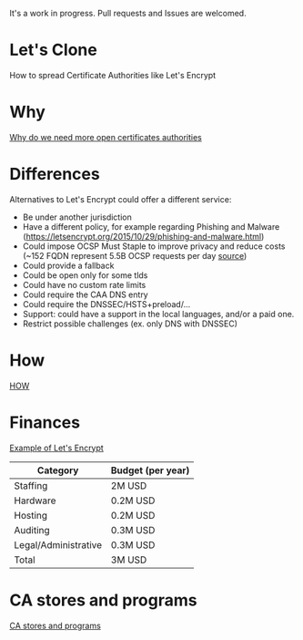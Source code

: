 It's a work in progress. Pull requests and Issues are welcomed.

# Let's Clone

How to spread Certificate Authorities like Let's Encrypt

# Why

[Why do we need more open certificates authorities](/WHY.md)

# Differences

Alternatives to Let's Encrypt could offer a different service:

- Be under another jurisdiction
- Have a different policy, for example regarding Phishing and Malware (https://letsencrypt.org/2015/10/29/phishing-and-malware.html)
- Could impose OCSP Must Staple to improve privacy and reduce costs (~152 FQDN represent 5.5B OCSP requests per day [source](https://letsencrypt.org/2018/12/31/looking-forward-to-2019.html))
- Could provide a fallback
- Could be open only for some tlds
- Could have no custom rate limits
- Could require the CAA DNS entry
- Could require the DNSSEC/HSTS+preload/...
- Support: could have a support in the local languages, and/or a paid one.
- Restrict possible challenges (ex. only DNS with DNSSEC)

# How

[HOW](/HOW.md)

# Finances

[Example of Let's Encrypt](/FINANCES.md)

|Category|Budget (per year)|
|---|---|
|Staffing|2M USD|
|Hardware|0.2M USD|
|Hosting|0.2M USD|
|Auditing|0.3M USD|
|Legal/Administrative|0.3M USD|
|Total|3M USD|

# CA stores and programs

[CA stores and programs](/CA_STORES.md)
